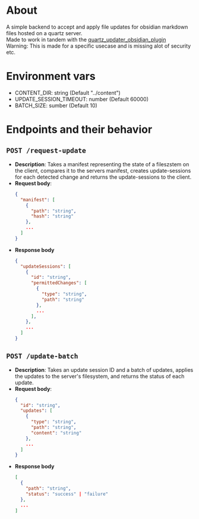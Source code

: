 # About

A simple backend to accept and apply file updates for obsidian markdown files hosted on a quartz server. <br>
Made to work in tandem with the [quartz_updater_obsidian_plugin](https://github.com/Dabemuc/quartz_updater_obsidian_plugin) <br>
Warning: This is made for a specific usecase and is missing alot of security etc.

# Environment vars
- CONTENT_DIR: string (Default "../content")
- UPDATE_SESSION_TIMEOUT: number (Default 60000)
- BATCH_SIZE: sumber (Default 10)

# Endpoints and their behavior

## `POST /request-update`

- **Description**: Takes a manifest representing the state of a fileszstem on the client, compares it to the servers manifest, creates update-sessions for each detected change and returns the update-sessions to the client.
- **Request body**: 
  ```json
  {
    "manifest": [
      {
        "path": "string",
        "hash": "string"
      },
      ...
    ]
  }
  ```
- **Response body**
  ```json
  {
    "updateSessions": [
      {
        "id": "string",
        "permittedChanges": [
          {
            "type": "string",
            "path": "string"
          },
          ...
        ],
      },
      ...
    ]
  }
  ```

## `POST /update-batch`

- **Description**: Takes an update session ID and a batch of updates, applies the updates to the server's filesystem, and returns the status of each update.
- **Request body**:
  ```json
  {
    "id": "string",
    "updates": [
      {
        "type": "string",
        "path": "string",
        "content": "string"
      },
      ...
    ]
  }
  ```
- **Response body**
  ```json
  [
    {
      "path": "string",
      "status": "success" | "failure"
    },
    ...
  ]
  ```
